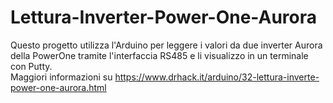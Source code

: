 # Lettura-Inverter-Power-One-Aurora<br/>
Questo progetto utilizza l'Arduino per leggere i valori da due inverter Aurora della PowerOne tramite l'interfaccia RS485 e li visualizzo in un terminale con Putty.<br/>
Maggiori informazioni su https://www.drhack.it/arduino/32-lettura-inverte-power-one-aurora.html<br/>
